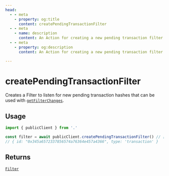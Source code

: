 ```yaml
---
head:
  - - meta
    - property: og:title
      content: createPendingTransactionFilter
  - - meta
    - name: description
      content: An Action for creating a new pending transaction filter.
  - - meta
    - property: og:description
      content: An Action for creating a new pending transaction filter.

---
```


# createPendingTransactionFilter

Creates a Filter to listen for new pending transaction hashes that can be used with [`getFilterChanges`](/docs/actions/public/getFilterChanges).

## Usage

```ts
import { publicClient } from '.'

const filter = await publicClient.createPendingTransactionFilter() // [!code focus:99]
// { id: "0x345a6572337856574a76364e457a4366", type: 'transaction' }
```

## Returns

[`Filter`](/docs/glossary/types#TODO)

